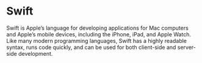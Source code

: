 # Swift

Swift is Apple’s language for developing applications for Mac computers and Apple’s mobile devices, including the iPhone, iPad, and Apple Watch. Like many modern programming languages, Swift has a highly readable syntax, runs code quickly, and can be used for both client-side and server-side development.